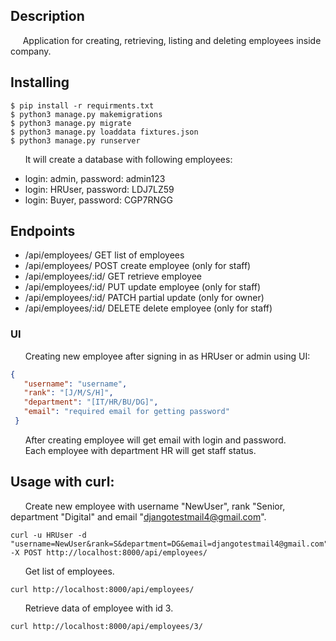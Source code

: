 ## Description    
&nbsp;&nbsp;&nbsp;&nbsp;&nbsp;Application for creating, retrieving, listing and deleting employees inside company.

## Installing  
```shell
$ pip install -r requirments.txt  
$ python3 manage.py makemigrations  
$ python3 manage.py migrate  
$ python3 manage.py loaddata fixtures.json  
$ python3 manage.py runserver  
```

&nbsp;&nbsp;&nbsp;&nbsp;&nbsp; It will create a database with following employees:
*  login: admin, password: admin123  
*  login: HRUser, password: LDJ7LZ59  
*  login: Buyer, password: CGP7RNGG  

## Endpoints  
*   /api/employees/ GET list of employees
*   /api/employees/ POST  create employee (only for staff)  
*   /api/employees/:id/ GET retrieve employee  
*   /api/employees/:id/ PUT update employee (only for staff)  
*   /api/employees/:id/ PATCH partial update (only for owner)  
*   /api/employees/:id/ DELETE  delete employee (only for staff)  

### UI  
&nbsp;&nbsp;&nbsp;&nbsp;&nbsp; Creating new employee after signing in as HRUser or admin using UI:  

```json
{  
   "username": "username",  
   "rank": "[J/M/S/H]",  
   "department": "[IT/HR/BU/DG]",  
   "email": "required email for getting password"  
 }
 ```  

&nbsp;&nbsp;&nbsp;&nbsp;&nbsp; After creating employee will get email with login and password.  
&nbsp;&nbsp;&nbsp;&nbsp;&nbsp; Each employee with department HR will get staff status.

## Usage with curl:  

&nbsp;&nbsp;&nbsp;&nbsp;&nbsp; Create new employee with username "NewUser", rank "Senior, department "Digital" and email "djangotestmail4@gmail.com".  
```shell
curl -u HRUser -d "username=NewUser&rank=S&department=DG&email=djangotestmail4@gmail.com" -X POST http://localhost:8000/api/employees/
```  
&nbsp;&nbsp;&nbsp;&nbsp;&nbsp; Get list of employees.  
```shell  
curl http://localhost:8000/api/employees/  
```  
&nbsp;&nbsp;&nbsp;&nbsp;&nbsp; Retrieve data of employee with id 3.  
```shell  
curl http://localhost:8000/api/employees/3/
```  
